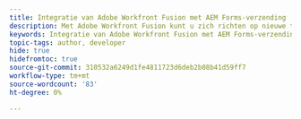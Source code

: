 ```yaml
---
title: Integratie van Adobe Workfront Fusion met AEM Forms-verzending
description: Met Adobe Workfront Fusion kunt u zich richten op nieuwe taken in plaats van zich te richten op herhaalde taken. U kunt Adobe Workfront Fusion via Formulierverzending verbinden met een adaptief formulier.
keywords: Integratie van Adobe Workfront Fusion met AEM Forms-verzending, Adobe Workfront Fusion met AEM Forms, Workfront Fusion met AEM Forms, Connect Workfront Fusion met AEM Forms, AEM Forms en Workfront Fusion, How to connect Workfront Fusion with AEM Forms?, Connect Workfront Fusion met een formulier
topic-tags: author, developer
hide: true
hidefromtoc: true
source-git-commit: 310532a6249d1fe4811723d6deb2b08b41d59ff7
workflow-type: tm+mt
source-wordcount: '83'
ht-degree: 0%

---
```


